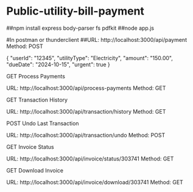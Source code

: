# Public-utility-bill-payment
##npm install express body-parser fs pdfkit
##node app.js

#In postman or thunderclient
##URL: http://localhost:3000/api/payment
Method: POST

{
  "userId": "12345",
  "utilityType": "Electricity",
  "amount": "150.00",
  "dueDate": "2024-10-15",
  "urgent": true
}

GET Process Payments

URL: http://localhost:3000/api/process-payments
Method: GET

GET Transaction History

URL: http://localhost:3000/api/transaction/history
Method: GET

POST Undo Last Transaction

URL: http://localhost:3000/api/transaction/undo
Method: POST

GET Invoice Status

URL: http://localhost:3000/api/invoice/status/303741
Method: GET

GET Download Invoice

URL: http://localhost:3000/api/invoice/download/303741
Method: GET
